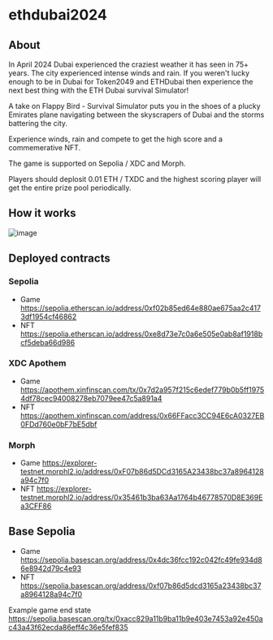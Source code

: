 # ethdubai2024

## About

In April 2024 Dubai experienced the craziest weather it has seen in 75+ years. The city experienced intense winds and rain. If you weren't lucky enough to be in Dubai for Token2049 and ETHDubai then experience the next best thing with the ETH Dubai survival Simulator!

A take on Flappy Bird - Survival Simulator puts you in the shoes of a plucky Emirates plane navigating between the skyscrapers of Dubai and the storms battering the city.

Experience winds, rain and compete to get the high score and a commemerative NFT.

The game is supported on Sepolia / XDC and Morph.

Players should deplosit 0.01 ETH / TXDC and the highest scoring player will get the entire prize pool periodically.

## How it works

![image](https://github.com/konradstrachan/ethdubai2024/assets/21056525/8484f90e-5719-4aad-b885-0dd3f67c74f1)

## Deployed contracts

###  Sepolia
* Game https://sepolia.etherscan.io/address/0xf02b85ed64e880ae675aa2c4173df1954cf46862
* NFT https://sepolia.etherscan.io/address/0xe8d73e7c0a6e505e0ab8af1918bcf5deba66d986

### XDC Apothem 
* Game https://apothem.xinfinscan.com/tx/0x7d2a957f215c6edef779b0b5ff19754df78cec94008278eb7079ee47c5a891a4
* NFT https://apothem.xinfinscan.com/address/0x66FFacc3CC94E6cA0327EB0FDd760e0bF7bE5dbf

### Morph

* Game https://explorer-testnet.morphl2.io/address/0xF07b86d5DCd3165A23438bc37a8964128a94c7f0
* NFT https://explorer-testnet.morphl2.io/address/0x35461b3ba63Aa1764b46778570D8E369Ea3CFF86

## Base Sepolia

* Game https://sepolia.basescan.org/address/0x4dc36fcc192c042fc49fe934d86e8942d79c4e93
* NFT https://sepolia.basescan.org/address/0xf07b86d5dcd3165a23438bc37a8964128a94c7f0

Example game end state https://sepolia.basescan.org/tx/0xacc829a11b9ba11b9e403e7453a92e450ac43a43f62ecda86eff4c36e5fef835